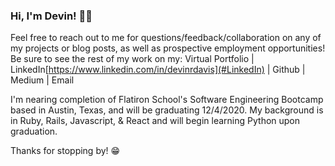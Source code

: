 ### Hi, I'm Devin! 👋🏼

Feel free to reach out to me for questions/feedback/collaboration on any of my projects or blog posts, as well as prospective employment opportunities!
Be sure to see the rest of my work on my: Virtual Portfolio | LinkedIn[https://www.linkedin.com/in/devinrdavis](#LinkedIn) | Github | Medium | Email

I'm nearing completion of Flatiron School's Software Engineering Bootcamp based in Austin, Texas, and will be graduating 12/4/2020.
My background is in Ruby, Rails, Javascript, & React and will begin learning Python upon graduation.

Thanks for stopping by! 😁
